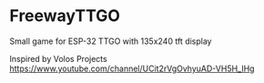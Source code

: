 # FreewayTTGO
Small game for ESP-32 TTGO with 135x240 tft display

Inspired by Volos Projects https://www.youtube.com/channel/UCit2rVgOvhyuAD-VH5H_IHg 

